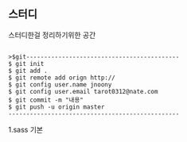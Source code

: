 <h2>스터디</h2>
<p>스터디한걸 정리하기위한 공간</p>

<pre><code>
>$git-------------------------------------------
$ git init
$ git add .
$ git remote add orign http://
$ git config user.name jnoony
$ git config user.email tarot0312@nate.com
$ git commit -m "내용"
$ git push -u origin master
------------------------------------------------
</code></pre>

1.sass 기본 
